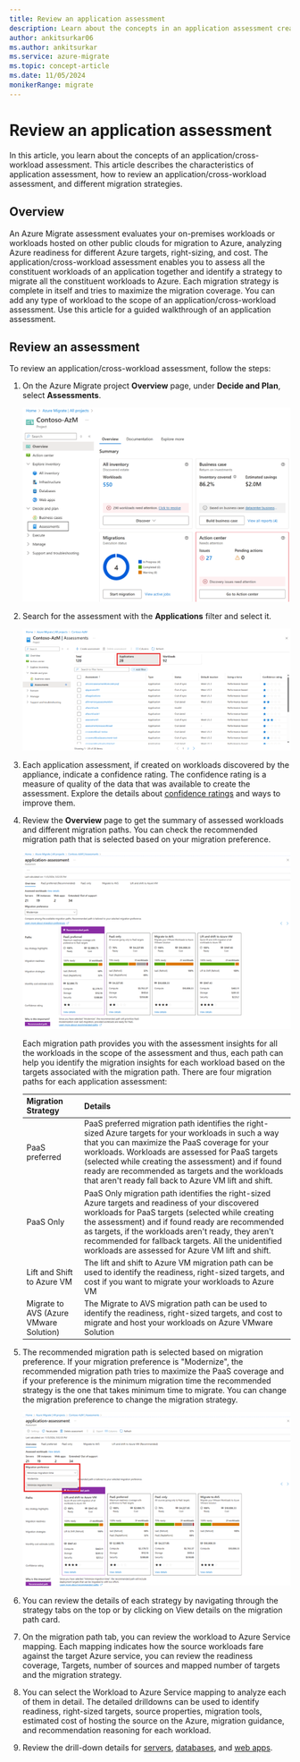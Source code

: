 ```yaml
---
title: Review an application assessment
description: Learn about the concepts in an application assessment created using Azure Migrate.
author: ankitsurkar06
ms.author: ankitsurkar
ms.service: azure-migrate
ms.topic: concept-article
ms.date: 11/05/2024
monikerRange: migrate
---
```


# Review an application assessment

In this article, you learn about the concepts of an application/cross-workload assessment. This article describes the characteristics of application assessment, how to review an application/cross-workload assessment, and different migration strategies.

## Overview

An Azure Migrate assessment evaluates your on-premises workloads or workloads hosted on other public clouds for migration to Azure, analyzing Azure readiness for different Azure targets, right-sizing, and cost. The application/cross-workload assessment enables you to assess all the constituent workloads of an application together and identify a strategy to migrate all the constituent workloads to Azure. Each migration strategy is complete in itself and tries to maximize the migration coverage. You can add any type of workload to the scope of an application/cross-workload assessment. Use this article for a guided walkthrough of an application assessment.  

## Review an assessment

To review an application/cross-workload assessment, follow the steps: 

1. On the Azure Migrate project **Overview** page, under **Decide and Plan**, select **Assessments**.

   ![Screenshot of Overview page.](./media/review-application-assessment/overview.png)
   
1. Search for the assessment with the **Applications** filter and select it.

   ![Screenshot of list of assessments.](./media/review-application-assessment/assessments.png)

1. Each application assessment, if created on workloads discovered by the appliance, indicate a confidence rating. The confidence rating is a measure of quality of the data that was available to create the assessment. Explore the details about [confidence ratings](confidence-ratings.md) and ways to improve them.
1. Review the **Overview** page to get the summary of assessed workloads and different migration paths. You can check the recommended migration path that is selected based on your migration preference.  

   [ ![Screenshot of list of assessed workloads.](./media/review-application-assessment/assessed-workloads-inline.png) ](./media/review-application-assessment/assessed-workloads-expanded.png#lightbox)

   Each migration path provides you with the assessment insights for all the workloads in the scope of the assessment and thus, each path can help you identify the migration insights for each workload based on the targets associated with the migration path. There are four migration paths for each application assessment:

    | **Migration Strategy** | **Details**  |
    |----------|------|
    | PaaS preferred  | PaaS preferred migration path identifies the right-sized Azure targets for your workloads in such a way that you can maximize the PaaS coverage for your workloads. Workloads are assessed for PaaS targets (selected while creating the assessment) and if found ready are recommended as targets and the workloads that aren't ready fall back to Azure VM lift and shift.   |
    | PaaS Only      | PaaS Only migration path identifies the right-sized Azure targets and readiness of your discovered workloads for PaaS targets (selected while creating the assessment) and if found ready are recommended as targets, if the workloads aren't ready, they aren't recommended for fallback targets. All the unidentified workloads are assessed for Azure VM lift and shift.   |
    | Lift and Shift to Azure VM  | The lift and shift to Azure VM migration path can be used to identify the readiness, right-sized targets, and cost if you want to migrate your workloads to Azure VM   |
    | Migrate to AVS (Azure VMware Solution)  | The Migrate to AVS migration path can be used to identify the readiness, right-sized targets, and cost to migrate and host your workloads on Azure VMware Solution   |

1. The recommended migration path is selected based on migration preference. If your migration preference is "Modernize", the recommended migration path tries to maximize the PaaS coverage and if your preference is the minimum migration time the recommended strategy is the one that takes minimum time to migrate. You can change the migration preference to change the migration strategy.

   [ ![Screenshot of migration preference dropdown.](./media/review-application-assessment/migration-preference-inline.png) ](./media/review-application-assessment/migration-preference-expanded.png#lightbox)

1. You can review the details of each strategy by navigating through the strategy tabs on the top or by clicking on View details on the migration path card.  
1. On the migration path tab, you can review the workload to Azure Service mapping. Each mapping indicates how the source workloads fare against the target Azure service, you can review the readiness coverage, Targets, number of sources and mapped number of targets and the migration strategy.  
1. You can select the Workload to Azure Service mapping to analyze each of them in detail. The detailed drilldowns can be used to identify readiness, right-sized targets, source properties, migration tools, estimated cost of hosting the source on the Azure, migration guidance, and recommendation reasoning for each workload.
1. Review the drill-down details for [servers](review-assessment.md), [databases](review-sql-assessment.md), and [web apps](review-web-app-assessment.md).